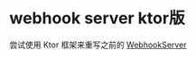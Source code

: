 # webhook server ktor版

尝试使用 Ktor 框架来重写之前的 [WebhookServer](https://github.com/lucid-lynxz/WebhookServer)